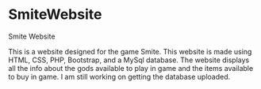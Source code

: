 # SmiteWebsite
Smite Website 

This is a website designed for the game Smite. This website is made using HTML, CSS, PHP, Bootstrap, and a MySql database. The website displays all the info
about the gods available to play in game and the items available to buy in game. I am still working on getting the database uploaded.
